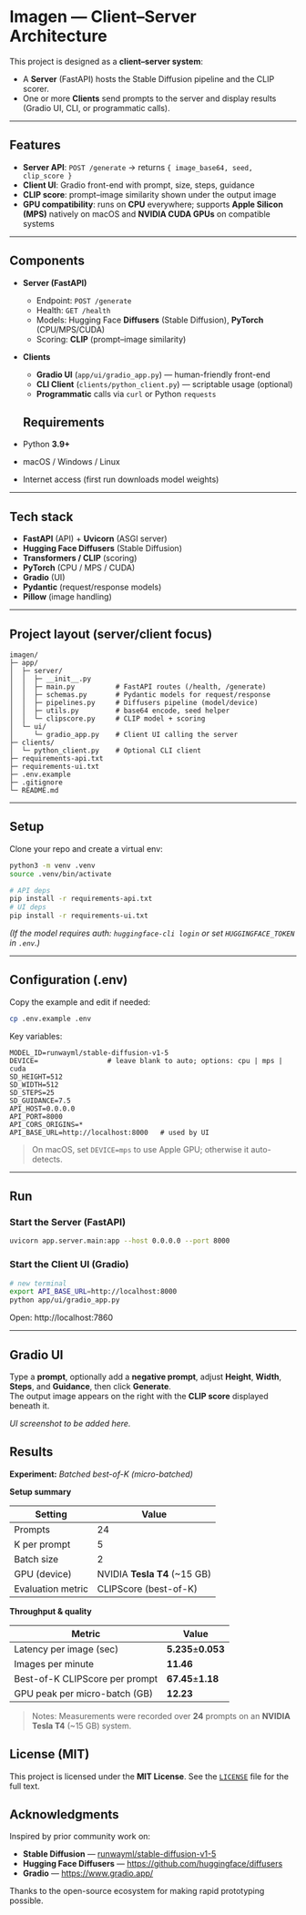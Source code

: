 # Imagen — Client–Server Architecture

This project is designed as a **client–server system**:
- A **Server** (FastAPI) hosts the Stable Diffusion pipeline and the CLIP scorer.
- One or more **Clients** send prompts to the server and display results (Gradio UI, CLI, or programmatic calls).

---

## Features
- **Server API**: `POST /generate` → returns `{ image_base64, seed, clip_score }`
- **Client UI**: Gradio front-end with prompt, size, steps, guidance
- **CLIP score**: prompt–image similarity shown under the output image
- **GPU compatibility**: runs on **CPU** everywhere; supports **Apple Silicon (MPS)** natively on macOS and **NVIDIA CUDA GPUs** on compatible systems

---

## Components

- **Server (FastAPI)**
  - Endpoint: `POST /generate`
  - Health: `GET /health`
  - Models: Hugging Face **Diffusers** (Stable Diffusion), **PyTorch** (CPU/MPS/CUDA)
  - Scoring: **CLIP** (prompt–image similarity)
- **Clients**
  - **Gradio UI** (`app/ui/gradio_app.py`) — human-friendly front-end
  - **CLI Client** (`clients/python_client.py`) — scriptable usage (optional)
  - **Programmatic** calls via `curl` or Python `requests`

  ## Requirements
- Python **3.9+** 
- macOS / Windows / Linux
- Internet access (first run downloads model weights)

---

## Tech stack
- **FastAPI** (API) + **Uvicorn** (ASGI server)
- **Hugging Face Diffusers** (Stable Diffusion)
- **Transformers / CLIP** (scoring)
- **PyTorch** (CPU / MPS / CUDA)
- **Gradio** (UI)
- **Pydantic** (request/response models)
- **Pillow** (image handling)

---

##  Project layout (server/client focus)

~~~
imagen/
├─ app/
│  ├─ server/
│  │  ├─ __init__.py
│  │  ├─ main.py          # FastAPI routes (/health, /generate)
│  │  ├─ schemas.py       # Pydantic models for request/response
│  │  ├─ pipelines.py     # Diffusers pipeline (model/device)
│  │  ├─ utils.py         # base64 encode, seed helper
│  │  └─ clipscore.py     # CLIP model + scoring
│  └─ ui/
│     └─ gradio_app.py    # Client UI calling the server
├─ clients/
│  └─ python_client.py    # Optional CLI client
├─ requirements-api.txt
├─ requirements-ui.txt
├─ .env.example
├─ .gitignore
└─ README.md
~~~

---

## Setup

Clone your repo and create a virtual env:

~~~bash
python3 -m venv .venv
source .venv/bin/activate

# API deps
pip install -r requirements-api.txt
# UI deps
pip install -r requirements-ui.txt
~~~

_(If the model requires auth: `huggingface-cli login` or set `HUGGINGFACE_TOKEN` in `.env`.)_

---

## Configuration (.env)

Copy the example and edit if needed:

~~~bash
cp .env.example .env
~~~

Key variables:

~~~
MODEL_ID=runwayml/stable-diffusion-v1-5
DEVICE=                 # leave blank to auto; options: cpu | mps | cuda
SD_HEIGHT=512
SD_WIDTH=512
SD_STEPS=25
SD_GUIDANCE=7.5
API_HOST=0.0.0.0
API_PORT=8000
API_CORS_ORIGINS=*
API_BASE_URL=http://localhost:8000   # used by UI
~~~

> On macOS, set `DEVICE=mps` to use Apple GPU; otherwise it auto-detects.

---

##  Run

### Start the **Server** (FastAPI)
~~~bash
uvicorn app.server.main:app --host 0.0.0.0 --port 8000
~~~

### Start the **Client UI** (Gradio)
~~~bash
# new terminal
export API_BASE_URL=http://localhost:8000
python app/ui/gradio_app.py
~~~

Open: http://localhost:7860

---

##  Gradio UI

Type a **prompt**, optionally add a **negative prompt**, adjust **Height**, **Width**, **Steps**, and **Guidance**, then click **Generate**.  
The output image appears on the right with the **CLIP score** displayed beneath it.

*UI screenshot to be added here.*


##  Results

**Experiment:** *Batched best-of-K (micro-batched)*

**Setup summary**

| Setting            | Value                     |
|--------------------|---------------------------|
| Prompts            | 24                        |
| K per prompt       | 5                         |
| Batch size         | 2                         |
| GPU (device)       | NVIDIA **Tesla T4** (~15 GB) |
| Evaluation metric  | CLIPScore (best-of-K)     |

**Throughput & quality**

| Metric                          | Value                |
|---------------------------------|----------------------|
| Latency per image (sec)         | **5.235**±**0.053**  |
| Images per minute               | **11.46**            |
| Best-of-K CLIPScore per prompt  | **67.45**±**1.18**   |
| GPU peak per micro-batch (GB)   | **12.23**            |

> Notes: Measurements were recorded over **24** prompts on an **NVIDIA Tesla T4** (~15 GB) system.


## License (MIT)

This project is licensed under the **MIT License**. See the [`LICENSE`](./LICENSE) file for the full text.


##  Acknowledgments

Inspired by prior community work on:

- **Stable Diffusion** — [runwayml/stable-diffusion-v1-5](https://huggingface.co/runwayml/stable-diffusion-v1-5)  
- **Hugging Face Diffusers** — <https://github.com/huggingface/diffusers>  
- **Gradio** — <https://www.gradio.app/>  

Thanks to the open-source ecosystem for making rapid prototyping possible.
